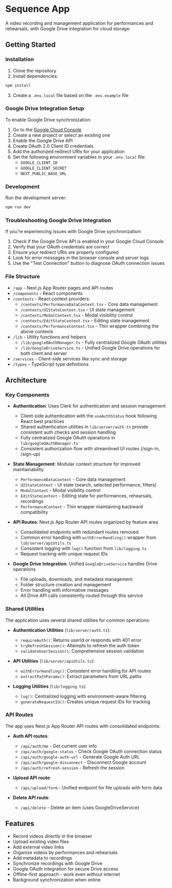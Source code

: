 # Sequence App

A video recording and management application for performances and rehearsals, with Google Drive integration for cloud storage.

## Getting Started

### Installation

1. Clone the repository
2. Install dependencies:

```bash
npm install
```

3. Create a `.env.local` file based on the `.env.example` file

### Google Drive Integration Setup

To enable Google Drive synchronization:

1. Go to the [Google Cloud Console](https://console.cloud.google.com/)
2. Create a new project or select an existing one
3. Enable the Google Drive API
4. Create OAuth 2.0 Client ID credentials
5. Add the authorized redirect URIs for your application
6. Set the following environment variables in your `.env.local` file:
   - `GOOGLE_CLIENT_ID`
   - `GOOGLE_CLIENT_SECRET`
   - `NEXT_PUBLIC_BASE_URL`

### Development

Run the development server:

```bash
npm run dev
```

### Troubleshooting Google Drive Integration

If you're experiencing issues with Google Drive synchronization:

1. Check if the Google Drive API is enabled in your Google Cloud Console
2. Verify that your OAuth credentials are correct
3. Ensure your redirect URIs are properly configured
4. Look for error messages in the browser console and server logs
5. Use the "Test Connection" button to diagnose OAuth connection issues

### File Structure

- `/app` - Next.js App Router pages and API routes
- `/components` - React components
- `/contexts` - React context providers:
  - `/contexts/PerformanceDataContext.tsx` - Core data management
  - `/contexts/UIStateContext.tsx` - UI state management
  - `/contexts/ModalContext.tsx` - Modal visibility control
  - `/contexts/EditStateContext.tsx` - Editing state management  
  - `/contexts/PerformanceContext.tsx` - Thin wrapper combining the above contexts
- `/lib` - Utility functions and helpers
  - `/lib/googleOAuthManager.ts` - Fully centralized Google OAuth utilities
  - `/lib/GoogleDriveService.ts` - Unified Google Drive operations for both client and server
- `/services` - Client-side services like sync and storage
- `/types` - TypeScript type definitions

## Architecture

### Key Components

- **Authentication**: Uses Clerk for authentication and session management
  - Client-side authentication with the `useAuthStatus` hook following React best practices
  - Shared authentication utilities in `lib/server/auth.ts` provide consistent auth checks and session handling
  - Fully centralized Google OAuth operations in `lib/googleOAuthManager.ts`
  - Consistent authorization flow with streamlined UI routes (/sign-in, /sign-up)

- **State Management**: Modular context structure for improved maintainability
  - `PerformanceDataContext` - Core data management
  - `UIStateContext` - UI state (search, selected performance, filters)
  - `ModalContext` - Modal visibility control
  - `EditStateContext` - Editing state for performances, rehearsals, recordings
  - `PerformanceContext` - Thin wrapper maintaining backward compatibility

- **API Routes**: Next.js App Router API routes organized by feature area
  - Consolidated endpoints with redundant routes removed
  - Common error handling with `withErrorHandling()` wrapper from `lib/server/apiUtils.ts`
  - Consistent logging with `log()` function from `lib/logging.ts`
  - Request tracking with unique request IDs

- **Google Drive Integration**: Unified `GoogleDriveService` handles Drive operations
  - File uploads, downloads, and metadata management
  - Folder structure creation and management
  - Error handling with informative messages
  - All Drive API calls consistently routed through this service

### Shared Utilities

The application uses several shared utilities for common operations:

- **Authentication Utilities** (`lib/server/auth.ts`):
  - `requireAuth()`: Returns userId or responds with 401 error
  - `tryRefreshSession()`: Attempts to refresh the auth token
  - `validateUserSession()`: Comprehensive session validation

- **API Utilities** (`lib/server/apiUtils.ts`):
  - `withErrorHandling()`: Consistent error handling for API routes
  - `extractPathParams()`: Extract parameters from URL paths

- **Logging Utilities** (`lib/logging.ts`):
  - `log()`: Centralized logging with environment-aware filtering
  - `generateRequestId()`: Creates unique request IDs for tracking

### API Routes

The app uses Next.js App Router API routes with consolidated endpoints:

- **Auth API routes**:
  - `/api/auth/me` - Get current user info
  - `/api/auth/google-status` - Check Google OAuth connection status
  - `/api/auth/google-auth-url` - Generate Google Auth URL
  - `/api/auth/google-disconnect` - Disconnect Google account
  - `/api/auth/refresh-session` - Refresh the session

- **Upload API route**:
  - `/api/upload/form` - Unified endpoint for file uploads with form data

- **Delete API route**:
  - `/api/delete` - Delete an item (uses GoogleDriveService)

## Features

- Record videos directly in the browser
- Upload existing video files
- Add external video links
- Organize videos by performances and rehearsals
- Add metadata to recordings
- Synchronize recordings with Google Drive
- Google OAuth integration for secure Drive access
- Offline-first approach - work even without internet
- Background synchronization when online

